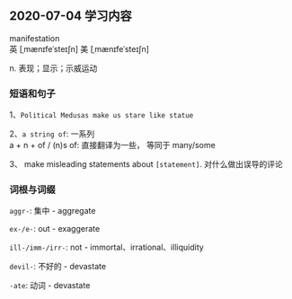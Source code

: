 ## 2020-07-04 学习内容

manifestation  
 英  [ˌmænɪfeˈsteɪʃn]   美  [ˌmænɪfeˈsteɪʃn]

n. 表现；显示；示威运动




### 短语和句子
1、`Political Medusas make us stare like statue`

2、`a string of`: 一系列                    
a + n + of / (n)s of: 直接翻译为一些， 等同于 many/some

3、 make misleading statements about `[statement]`. 对什么做出误导的评论 


### 词根与词缀
`aggr-`: 集中
    - aggregate
    
`ex-/e-`: out
    - exaggerate

`ill-/imm-/irr-`: not
    - immortal、irrational、illiquidity
    
`devil-`: 不好的
    - devastate
    
`-ate`: 动词
    - devastate


